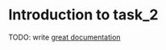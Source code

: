 # Introduction to task_2

TODO: write [great documentation](http://jacobian.org/writing/what-to-write/)
